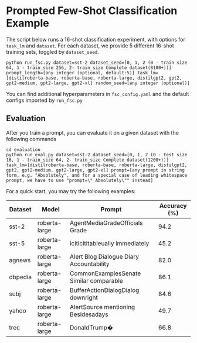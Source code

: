 # Prompted Few-Shot Classification Example

The script below runs a 16-shot classification experiment, with options for `task_lm` and `dataset`. For each dataset, we provide 5 different 16-shot training sets, toggled by `dataset_seed`.
```
python run_fsc.py dataset=sst-2 dataset_seed=[0, 1, 2 (0 - train size 64, 1 - train_size 256, 2- train_size Complete dataset(8100+))] prompt_length=[any integer (optional, default:5)] task_lm=[distilroberta-base, roberta-base, roberta-large, distilgpt2, gpt2, gpt2-medium, gpt2-large, gpt2-xl] random_seed=[any integer (optional)]
```
You can find additional hyperparameters in `fsc_config.yaml` and the default configs imported by `run_fsc.py`

## Evaluation

After you train a prompt, you can evaluate it on a given dataset with the following commands
```
cd evaluation
python run_eval.py dataset=sst-2 dataset_seed=[0, 1, 2 (0 - test size 16, 1 - train_size 64, 2- train_size Complete dataset(1200+))]
task_lm=[distilroberta-base, roberta-base, roberta-large, distilgpt2, gpt2, gpt2-medium, gpt2-large, gpt2-xl] prompt=[any prompt in string form, e.g. "Absolutely", and for a special case of leading whitespace prompt, we have to use "prompt=\" Absolutely\"" instead]
```

For a quick start, you may try the following examples: 

| Dataset | Model | Prompt | Accuracy (%) | 
| --- | --- | --- | --- | 
| sst-2 | roberta-large | AgentMediaGradeOfficials Grade | 94.2 |
| sst-5 | roberta-large | iciticititableually immediately | 45.2 |
| agnews | roberta-large | Alert Blog Dialogue Diary Accountability | 82.0 |
| dbpedia | roberta-large | CommonExamplesSenate Similar comparable | 86.1 |
| subj | roberta-large | BufferActionDialogDialog downright | 84.6 |
| yahoo | roberta-large | AlertSource mentioning Besidesadays | 49.7 |
| trec | roberta-large | DonaldTrump� | 66.8 |


